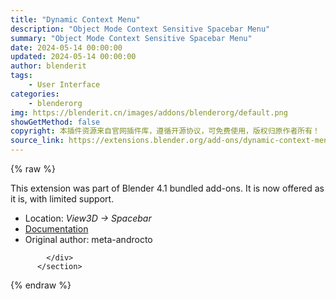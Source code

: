 ```yaml
---
title: "Dynamic Context Menu"
description: "Object Mode Context Sensitive Spacebar Menu"
summary: "Object Mode Context Sensitive Spacebar Menu"
date: 2024-05-14 00:00:00
updated: 2024-05-14 00:00:00
author: blenderit
tags: 
    - User Interface
categories:
    - blenderorg
img: https://blenderit.cn/images/addons/blenderorg/default.png
showGetMethod: false
copyright: 本插件资源来自官网插件库，遵循开源协议，可免费使用，版权归原作者所有！
source_link: https://extensions.blender.org/add-ons/dynamic-context-menu/
---
```


{% raw %}
<section id="about" class="mt-3">
            <div class="box style-rich-text">
              <p>This extension was part of Blender 4.1 bundled add-ons.
It is now offered as it is, with limited support.</p>
<ul>
<li>Location: <em>View3D → Spacebar</em></li>
<li><a rel="nofollow noopener noreferrer external" target="_blank" href="https://docs.blender.org/manual/en/4.1//addons/interface/context_menu.html">Documentation</a></li>
<li>Original author: meta-androcto</li>
</ul>

            </div>
          </section>
<div style="display: none">blenderorg</div>
{% endraw %}